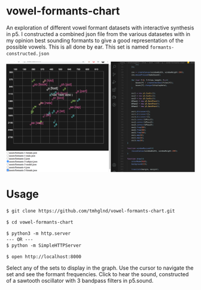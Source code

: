 # vowel-formants-chart

An exploration of different vowel formant datasets with interactive synthesis in p5. I constructed a combined json file from the various datasetes with in my opinion best sounding formants to give a good representation of the possible vowels. This is all done by ear. This set is named `formants-constructed.json`

![screenshot](media/screenshot.png)

# Usage

```
$ git clone https://github.com/tmhglnd/vowel-formants-chart.git
```

```
$ cd vowel-formants-chart
```

```
$ python3 -m http.server
--- OR ---
$ python -m SimpleHTTPServer
```

```
$ open http://localhost:8000
```

Select any of the sets to display in the graph. Use the cursor to navigate the set and see the formant frequencies. Click to hear the sound, constructed of a sawtooth oscillator with 3 bandpass filters in p5.sound.